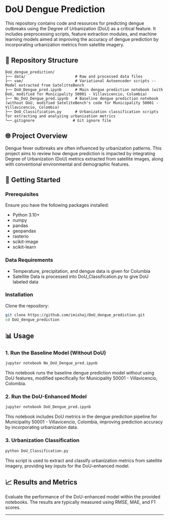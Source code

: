 # DoU Dengue Prediction

This repository contains code and resources for predicting dengue outbreaks using the Degree of Urbanization (DoU) as a critical feature. It includes preprocessing scripts, feature extraction modules, and machine learning models aimed at improving the accuracy of dengue prediction by incorporating urbanization metrics from satellite imagery.

## 📁 Repository Structure

```
DoU_dengue_prediction/
├── data/                      # Raw and processed data files
├── vae/                       # Variational Autoencoder scripts -- Model extracted from SatelitteBench
├── DoU_Dengue_pred.ipynb      # Main dengue prediction notebook (with DoU, modified for Municipality 50001 - Villavicencio, Colombia)
├── No_DoU_Dengue_pred.ipynb   # Baseline dengue prediction notebook (without DoU, modified SateliteBench's code for Municipality 50001 - Villavicencio, Colombia)
├── DoU_Classification.py      # Urbanization classification scripts for extracting and analyzing urbanization metrics
└──.gitignore                 # Git ignore file
```

## 🌐 Project Overview

Dengue fever outbreaks are often influenced by urbanization patterns. This project aims to review how dengue prediction is impacted by integrating Degree of Urbanization (DoU) metrics extracted from satellite images, along with conventional environmental and demographic features.

## 🚀 Getting Started

### Prerequisites
Ensure you have the following packages installed:
- Python 3.10+
- numpy
- pandas
- geopandas
- rasterio
- scikit-image
- scikit-learn

### Data Requirements
- Temperature, precipitation, and dengue data is given for Columbia
- Satellite Data is processed into DoU_Classification.py to give DoU labeled data

### Installation
Clone the repository:
```bash
git clone https://github.com/imishaj/DoU_dengue_prediction.git
cd DoU_dengue_prediction
```

## 📊 Usage

### 1. Run the Baseline Model (Without DoU)
```bash
jupyter notebook No_DoU_Dengue_pred.ipynb
```
This notebook runs the baseline dengue prediction model without using DoU features, modified specifically for Municipality 50001 - Villavicencio, Colombia.

### 2. Run the DoU-Enhanced Model
```bash
jupyter notebook DoU_Dengue_pred.ipynb
```
This notebook includes DoU metrics in the dengue prediction pipeline for Municipality 50001 - Villavicencio, Colombia, improving prediction accuracy by incorporating urbanization data.

### 3. Urbanization Classification
```bash
python DoU_Classification.py
```
This script is used to extract and classify urbanization metrics from satellite imagery, providing key inputs for the DoU-enhanced model.

## 📈 Results and Metrics
Evaluate the performance of the DoU-enhanced model within the provided notebooks. The results are typically measured using RMSE, MAE, and F1 scores.

---
